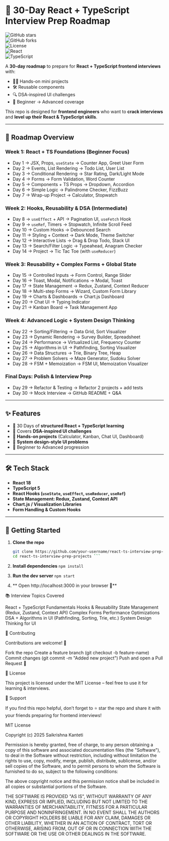 # 🚀 30-Day React + TypeScript Interview Prep Roadmap  

![GitHub stars](https://img.shields.io/github/stars/saikrishnaKrish/30-Day-React-TypeScript-Interview-Prep?style=social)  
![GitHub forks](https://img.shields.io/github/forks/saikrishnaKrish/30-Day-React-TypeScript-Interview-Prep?style=social)  
![License](https://img.shields.io/badge/license-MIT-green)  
![React](https://img.shields.io/badge/React-18-blue?logo=react)  
![TypeScript](https://img.shields.io/badge/TypeScript-5-blue?logo=typescript)  

A **30-day roadmap** to prepare for **React + TypeScript frontend interviews** with:  
- 🧑‍💻 Hands-on mini projects  
- 🛠️ Reusable components  
- 🔍 DSA-inspired UI challenges  
- 🎯 Beginner → Advanced coverage  

This repo is designed for **frontend engineers** who want to **crack interviews** and **level up their React & TypeScript skills**.  

---

## 📅 Roadmap Overview  

### Week 1: React + TS Foundations (Beginner Focus)
- Day 1 → JSX, Props, `useState` → Counter App, Greet User Form  
- Day 2 → Events, List Rendering → Todo List, User List  
- Day 3 → Conditional Rendering → Star Rating, Dark/Light Mode  
- Day 4 → Forms → Form Validation, Word Counter  
- Day 5 → Components + TS Props → Dropdown, Accordion  
- Day 6 → Simple Logic → Palindrome Checker, FizzBuzz  
- Day 7 → Wrap-up Project → Calculator, Stopwatch  

### Week 2: Hooks, Reusability & DSA (Intermediate)
- Day 8 → `useEffect` + API → Pagination UI, `useFetch` Hook  
- Day 9 → `useRef`, Timers → Stopwatch, Infinite Scroll Feed  
- Day 10 → Custom Hooks → Debounced Search  
- Day 11 → Styling + Context → Dark Mode, Theme Switcher  
- Day 12 → Interactive Lists → Drag & Drop Todo, Stack UI  
- Day 13 → Search/Filter Logic → Typeahead, Anagram Checker  
- Day 14 → Project → Tic Tac Toe (with `useReducer`)  

### Week 3: Reusability + Complex Forms + Global State
- Day 15 → Controlled Inputs → Form Control, Range Slider  
- Day 16 → Toast, Modal, Notifications → Modal, Toast  
- Day 17 → State Management → Redux, Zustand, Context Reducer  
- Day 18 → Multi-step Forms → Wizard, Custom Form Library  
- Day 19 → Charts & Dashboards → Chart.js Dashboard  
- Day 20 → Chat UI → Typing Indicator  
- Day 21 → Kanban Board → Task Management App  

### Week 4: Advanced Logic + System Design Thinking
- Day 22 → Sorting/Filtering → Data Grid, Sort Visualizer  
- Day 23 → Dynamic Rendering → Survey Builder, Spreadsheet  
- Day 24 → Performance → Virtualized List, Frequency Counter  
- Day 25 → Algorithms in UI → Pathfinding, Sorting Visualizer  
- Day 26 → Data Structures → Trie, Binary Tree, Heap  
- Day 27 → Problem Solvers → Maze Generator, Sudoku Solver  
- Day 28 → FSM + Memoization → FSM UI, Memoization Visualizer  

### Final Days: Polish & Interview Prep
- Day 29 → Refactor & Testing → Refactor 2 projects + add tests  
- Day 30 → Mock Interview → GitHub README + Q&A  

---

## ✨ Features
- 🔹 30 Days of **structured React + TypeScript learning**  
- 🔹 Covers **DSA-inspired UI challenges**  
- 🔹 **Hands-on projects** (Calculator, Kanban, Chat UI, Dashboard)  
- 🔹 **System design-style UI problems**  
- 🔹 Beginner to Advanced progression  

---

## 🛠️ Tech Stack
- **React 18**  
- **TypeScript 5**  
- **React Hooks (`useState`, `useEffect`, `useReducer`, `useRef`)**  
- **State Management: Redux, Zustand, Context API**  
- **Chart.js / Visualization Libraries**  
- **Form Handling & Custom Hooks**  

---

## 🚀 Getting Started  

1. **Clone the repo**
   ```bash
   git clone https://github.com/your-username/react-ts-interview-prep-projects.git
   cd react-ts-interview-prep-projects ```
2. **Install dependencies**
  ```npm install ```

3. **Run the dev server**
  ```npm start ```

4. ** Open http://localhost:3000 in your browser 🎉**


📚 Interview Topics Covered

React + TypeScript Fundamentals
Hooks & Reusability
State Management (Redux, Zustand, Context API)
Complex Forms
Performance Optimizations
DSA + Algorithms in UI (Pathfinding, Sorting, Trie, etc.)
System Design Thinking for UI

🤝 Contributing

Contributions are welcome! 🚀

Fork the repo
Create a feature branch (git checkout -b feature-name)
Commit changes (git commit -m "Added new project")
Push and open a Pull Request 🎉

📜 License

This project is licensed under the MIT License – feel free to use it for learning & interviews.

🌟 Support

If you find this repo helpful, don’t forget to ⭐ star the repo and share it with your friends preparing for frontend interviews!


MIT License

Copyright (c) 2025 Saikrishna Kanteti

Permission is hereby granted, free of charge, to any person obtaining a copy
of this software and associated documentation files (the "Software"), to deal
in the Software without restriction, including without limitation the rights
to use, copy, modify, merge, publish, distribute, sublicense, and/or sell
copies of the Software, and to permit persons to whom the Software is
furnished to do so, subject to the following conditions:

The above copyright notice and this permission notice shall be included in all
copies or substantial portions of the Software.

THE SOFTWARE IS PROVIDED "AS IS", WITHOUT WARRANTY OF ANY KIND, EXPRESS OR
IMPLIED, INCLUDING BUT NOT LIMITED TO THE WARRANTIES OF MERCHANTABILITY,
FITNESS FOR A PARTICULAR PURPOSE AND NONINFRINGEMENT. IN NO EVENT SHALL THE
AUTHORS OR COPYRIGHT HOLDERS BE LIABLE FOR ANY CLAIM, DAMAGES OR OTHER
LIABILITY, WHETHER IN AN ACTION OF CONTRACT, TORT OR OTHERWISE, ARISING FROM,
OUT OF OR IN CONNECTION WITH THE SOFTWARE OR THE USE OR OTHER DEALINGS IN THE
SOFTWARE.

